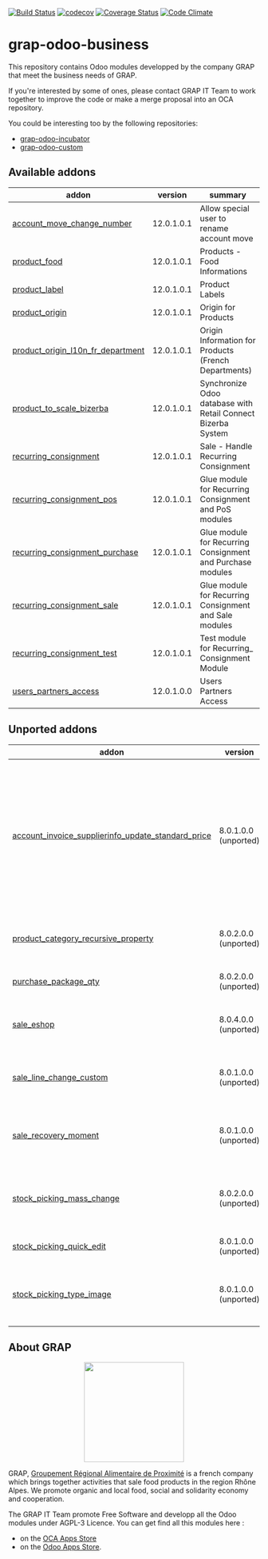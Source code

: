 [![Build Status](https://travis-ci.org/grap/grap-odoo-business.svg?branch=12.0)](https://travis-ci.org/grap/grap-odoo-business?branch=12.0)
[![codecov](https://codecov.io/gh/grap/grap-odoo-business/branch/12.0/graph/badge.svg)](https://codecov.io/gh/grap/grap-odoo-business)
[![Coverage Status](https://coveralls.io/repos/github/grap/grap-odoo-business/badge.svg?branch=12.0)](https://coveralls.io/github/grap/grap-odoo-business?branch=12.0)
[![Code Climate](https://codeclimate.com/github/grap/grap-odoo-business/badges/gpa.svg)](https://codeclimate.com/github/grap/grap-odoo-business)


# grap-odoo-business

This repository contains Odoo modules developped by the company GRAP that
meet the business needs of GRAP.

If you're interested by some of ones, please contact GRAP IT Team to work
together to improve the code or make a merge proposal into an OCA repository.

You could be interesting too by the following repositories:

* [grap-odoo-incubator](https://github.com/grap/grap-odoo-incubator)
* [grap-odoo-custom](https://github.com/grap/grap-odoo-custom)

[//]: # (addons)

Available addons
----------------
addon | version | summary
--- | --- | ---
[account_move_change_number](account_move_change_number/) | 12.0.1.0.1 | Allow special user to rename account move
[product_food](product_food/) | 12.0.1.0.1 | Products - Food Informations
[product_label](product_label/) | 12.0.1.0.1 | Product Labels
[product_origin](product_origin/) | 12.0.1.0.1 | Origin for Products
[product_origin_l10n_fr_department](product_origin_l10n_fr_department/) | 12.0.1.0.1 | Origin Information for Products (French Departments)
[product_to_scale_bizerba](product_to_scale_bizerba/) | 12.0.1.0.1 | Synchronize Odoo database with Retail Connect Bizerba System
[recurring_consignment](recurring_consignment/) | 12.0.1.0.1 | Sale - Handle Recurring Consignment
[recurring_consignment_pos](recurring_consignment_pos/) | 12.0.1.0.1 | Glue module for Recurring Consignment and PoS modules
[recurring_consignment_purchase](recurring_consignment_purchase/) | 12.0.1.0.1 | Glue module for Recurring Consignment and Purchase modules
[recurring_consignment_sale](recurring_consignment_sale/) | 12.0.1.0.1 | Glue module for Recurring Consignment and Sale modules
[recurring_consignment_test](recurring_consignment_test/) | 12.0.1.0.1 | Test module for Recurring_ Consignment Module
[users_partners_access](users_partners_access/) | 12.0.1.0.0 | Users Partners Access


Unported addons
---------------
addon | version | summary
--- | --- | ---
[account_invoice_supplierinfo_update_standard_price](account_invoice_supplierinfo_update_standard_price/) | 8.0.1.0.0 (unported) | In the supplier invoice, automatically update all products whose standard price on the line is different from the product standard price
[product_category_recursive_property](product_category_recursive_property/) | 8.0.2.0.0 (unported) | Propagate recursively properties for product category
[purchase_package_qty](purchase_package_qty/) | 8.0.2.0.0 (unported) | Purchase - Package Quantity
[sale_eshop](sale_eshop/) | 8.0.4.0.0 (unported) | Allow connection to Odoo eShop Project
[sale_line_change_custom](sale_line_change_custom/) | 8.0.1.0.0 (unported) | Sale - Custom Behaviour on Line Changes
[sale_recovery_moment](sale_recovery_moment/) | 8.0.1.0.0 (unported) | Manage Recovery Moments and Places for Sale Order
[stock_picking_mass_change](stock_picking_mass_change/) | 8.0.2.0.0 (unported) | Possibility to change massively a product for many pickings
[stock_picking_quick_edit](stock_picking_quick_edit/) | 8.0.1.0.0 (unported) | Possibility to quickly edit a stock picking
[stock_picking_type_image](stock_picking_type_image/) | 8.0.1.0.0 (unported) | Add an image and refactor Stock Picking Type kanban view

[//]: # (end addons)

## About GRAP

<p align="center">
   <img src="http://www.grap.coop/wp-content/uploads/2016/11/GRAP.png" width="200"/>
</p>

GRAP, [Groupement Régional Alimentaire de Proximité](http://www.grap.coop) is a
french company which brings together activities that sale food products in the
region Rhône Alpes. We promote organic and local food, social and solidarity
economy and cooperation.

The GRAP IT Team promote Free Software and developp all the Odoo modules under
AGPL-3 Licence. You can get find all this modules here :
* on the [OCA Apps Store](https://odoo-community.org/shop?&search=GRAP)
* on the [Odoo Apps Store](https://www.odoo.com/apps/modules/browse?author=GRAP).
